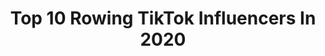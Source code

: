 ---
title: Top 10 Rowing TikTok Influencers In 2020
description: >-
  Find top rowing TikTok influencers in 2020. Most popular hashtags: #fyp #rowing #foryoupage #foryou.
platform: TikTok
hits: 931
text_top: Analyze the best TikTok influencers on inBeat.
text_bottom: Our database has 931 TikTok influencers like this for you to connect with.
profiles:
  - username: "litrowingmemes"
    fullname: >-
      LitRowingMemes
    bio: >-
      Welcome to rowing TikTok
    location: "United Kingdom"
    followers: 4100
    engagement: 1676
    commentsToLikes: 0.035541
    id: ck9c3uyj8pumn0j78a3joocs2
    verified: false
    hashtags: "#rowinglife, #xyzbca, #foryoupage, #rowing"
  - username: "carterlaw7"
    fullname: >-
      Carter
    bio: >-
      Just your average, everyday 6’5” laidback goofball 🤓 -Rowing coach- 📍CT 🏳️‍🌈
    location: "United States"
    followers: 14300
    engagement: 844
    commentsToLikes: 0.043488
    id: cka3vggvpy42m0i782f3cziyw
    verified: false
    hashtags: "#gayboy, #gay, #gonnabefriends, #lgbt"
  - username: "haleyuliasz"
    fullname: >-
      haley
    bio: >-
      follow my insta 🤩 Syracuse rowing
    location: "United States"
    followers: 3863
    engagement: 908
    commentsToLikes: 0.027936
    id: ck9nh11nrfm8w0j78apexlw1v
    verified: false
    hashtags: "#xyzbca, #rowing, #fyp, #athlete"
  - username: "paigepittlerrrrr"
    fullname: >-
      paigepittlerrrrr
    bio: >-
      20 ✰𝕊𝕒𝕟 𝔽𝕣𝕒𝕟𝕔𝕚𝕤𝕔𝕠 ✰Washington State Rowing
    location: "United States"
    followers: 4567
    engagement: 662
    commentsToLikes: 0.046374
    id: ck8j7dg2odwi80j78jae3cy1b
    verified: false
    hashtags: "#duet, #foryoupage, #fypage, #summer2020"
  - username: "dukemensrowing"
    fullname: >-
      dukemensrowing
    bio: >-
      Founded in 1978. The Official TikTok of the Duke University Men’s Rowing Team.
    location: "United States"
    followers: 2572
    engagement: 874
    commentsToLikes: 0.008246
    id: ck977335n2feh0j78b9f4ho05
    verified: false
    hashtags: "#foryoupage, #fatergos, #herecomesduke, #dmr"
  - username: "everythingisgonnabok"
    fullname: >-
      🅱️🆗 on 🔝
    bio: >-
      Aw shiiiii welcome to ma crib Harvard ‘23 Bay Area
    location: "United States"
    followers: 2955
    engagement: 971
    commentsToLikes: 0.084223
    id: ckc2zsrntqmjx0j230xcx84du
    verified: false
    hashtags: "#foryoupage, #fyp, #college, #boys"
  - username: "kennychase25"
    fullname: >-
      KENDALL
    bio: >-
      US National Team Rower • Certified w3iRd0 🏳️‍🌈🤘🏼🇺🇸 ✨she/her/tra$h✨
    location: "United States"
    followers: 27700
    engagement: 1700
    commentsToLikes: 0.024041
    id: ckbwi6ddn32gr0j23eehg2hj9
    verified: false
    hashtags: "#foryou, #foryoupage, #fyp, #lesbian"
  - username: "micthedick"
    fullname: >-
      hi
    bio: >-
      i’m just vibing :) spotify: micakesnew
    location: "United States"
    followers: 43100
    engagement: 1461
    commentsToLikes: 0.007770
    id: ckcv1oi8mns2y0j238kn1wi0v
    verified: false
    hashtags: "#fyp, #lgbt, #workouttips, #gayng"
  - username: "ballisticperformance"
    fullname: >-
      BP
    bio: >-
      📚12yr Exp, MS, CSCS, CF-L3, Pn1 💪🏻Training Programs + 🥗Nutrition Coaching ⬇️
    location: "United States"
    followers: 691400
    engagement: 432
    commentsToLikes: 0.030125
    id: ck8z3geht9gye0j78ku93xw5r
    verified: false
    hashtags: "#sixpackabs, #gymlover, #coaching, #pushups"
  - username: "scottycockle"
    fullname: >-
      Scott Cockle
    bio: >-
      Below average content | Oxford 📍
    location: "United Kingdom"
    followers: 3935
    engagement: 561
    commentsToLikes: 0.006233
    id: ck97738gf2gq60j789l02n8qn
    verified: false
    hashtags: "#obubc, #crew, #fyp, #brookes"
---